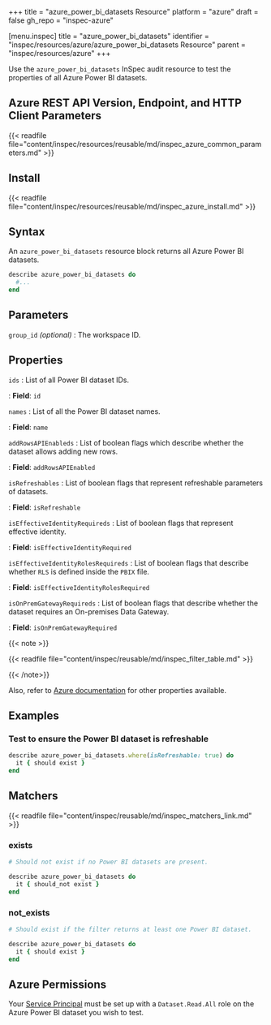 +++
title = "azure_power_bi_datasets Resource"
platform = "azure"
draft = false
gh_repo = "inspec-azure"

[menu.inspec]
title = "azure_power_bi_datasets"
identifier = "inspec/resources/azure/azure_power_bi_datasets Resource"
parent = "inspec/resources/azure"
+++

Use the `azure_power_bi_datasets` InSpec audit resource to test the properties of all Azure Power BI datasets.

## Azure REST API Version, Endpoint, and HTTP Client Parameters

{{< readfile file="content/inspec/resources/reusable/md/inspec_azure_common_parameters.md" >}}

## Install

{{< readfile file="content/inspec/resources/reusable/md/inspec_azure_install.md" >}}

## Syntax

An `azure_power_bi_datasets` resource block returns all Azure Power BI datasets.

```ruby
describe azure_power_bi_datasets do
  #...
end
```

## Parameters

`group_id` _(optional)_
: The workspace ID.

## Properties

`ids`
: List of all Power BI dataset IDs.

: **Field**: `id`

`names`
: List of all the Power BI dataset names.

: **Field**: `name`

`addRowsAPIEnableds`
: List of boolean flags which describe whether the dataset allows adding new rows.

: **Field**: `addRowsAPIEnabled`

`isRefreshables`
: List of boolean flags that represent refreshable parameters of datasets.

: **Field**: `isRefreshable`

`isEffectiveIdentityRequireds`
: List of boolean flags that represent effective identity.

: **Field**: `isEffectiveIdentityRequired`

`isEffectiveIdentityRolesRequireds`
: List of boolean flags that describe whether `RLS` is defined inside the `PBIX` file.

: **Field**: `isEffectiveIdentityRolesRequired`

`isOnPremGatewayRequireds`
: List of boolean flags that describe whether the dataset requires an On-premises Data Gateway.

: **Field**: `isOnPremGatewayRequired`

{{< note >}}

{{< readfile file="content/inspec/reusable/md/inspec_filter_table.md" >}}

{{< /note>}}

Also, refer to [Azure documentation](https://docs.microsoft.com/en-us/rest/api/power-bi/datasets/get-datasets) for other properties available.

## Examples

### Test to ensure the Power BI dataset is refreshable

```ruby
describe azure_power_bi_datasets.where(isRefreshable: true) do
  it { should exist }
end
```

## Matchers

{{< readfile file="content/inspec/reusable/md/inspec_matchers_link.md" >}}

### exists

```ruby
# Should not exist if no Power BI datasets are present.

describe azure_power_bi_datasets do
  it { should_not exist }
end
```

### not_exists

```ruby
# Should exist if the filter returns at least one Power BI dataset.

describe azure_power_bi_datasets do
  it { should exist }
end
```

## Azure Permissions

Your [Service Principal](https://docs.microsoft.com/en-us/azure/azure-resource-manager/resource-group-create-service-principal-portal) must be set up with a `Dataset.Read.All` role on the Azure Power BI dataset you wish to test.
